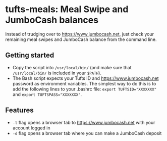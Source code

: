 # tufts-meals: Meal Swipe and JumboCash balances 
Instead of trudging over to https://www.jumbocash.net, just check your 
remaining meal swipes and JumboCash balance from the command line. 

## Getting started
- Copy the script into `/usr/local/bin/` (and make sure that 
`/usr/local/bin/` is included in your `$PATH`).
- The Bash script expects your Tufts ID and https://www.jumbocash.net 
password as environment variables. The simplest way to do this is to add 
the following lines to your .bashrc file: `export TUFTSID="XXXXXXX"` and 
`export TUFTSPASS="XXXXXXX"`.

## Features
- `-l` flag opens a browser tab to https://www.jumbocash.net with your account 
logged in
- `-d` flag opens a browser tab where you can make a JumboCash deposit
